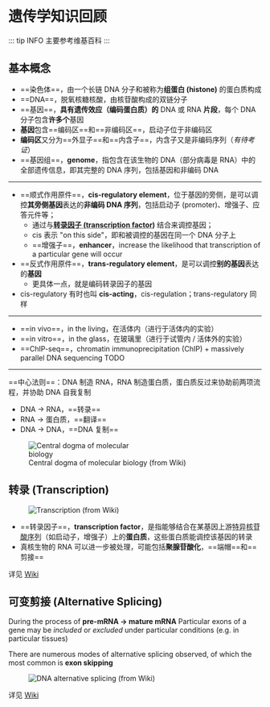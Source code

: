 # 遗传学知识回顾

::: tip INFO
主要参考维基百科
:::

## 基本概念

- ==染色体==，由一个长链 DNA 分子和被称为**组蛋白 (histone)** 的蛋白质构成
- ==DNA==，脱氧核糖核酸，由核苷酸构成的双链分子
- ==基因==，**具有遗传效应（编码蛋白质）的** DNA 或 RNA **片段**，每个 DNA 分子包含**许多个**基因
- **基因**包含==编码区==和==非编码区==，启动子位于非编码区
- **编码区**又分为==外显子==和==内含子==，内含子又是非编码序列（*有待考证*）
- ==基因组==，**genome**，指包含在该生物的 DNA（部分病毒是 RNA）中的全部遗传信息，即其完整的 DNA 序列，包括基因和非编码 DNA

---

- ==顺式作用原件==，**cis-regulatory element**，位于基因的旁侧，是可以调控**其旁侧基因**表达的**非编码 DNA 序列**，包括启动子 (promoter)、增强子、应答元件等；
  - 通过与<abbr title="见下一小节"><b>转录因子 (transcription factor)</b></abbr> 结合来调控基因；
  - cis 表示 "on this side"，即和被调控的基因在同一个 DNA 分子上
  - ==增强子==，**enhancer**，increase the likelihood that transcription of a particular gene will occur
- ==反式作用原件==，**trans-regulatory element**，是可以调控**别的基因**表达的**基因**
  - 更具体一点，就是编码转录因子的基因
- cis-regulatory 有时也叫 **cis-acting**，cis-regulation；trans-regulatory 同样

---

- ==in vivo==，in the living，在活体内（进行于活体内的实验）
- ==in vitro==，in the glass，在玻璃里（进行于试管内 / 活体外的实验）
- ==ChIP-seq==，chromatin immunoprecipitation (ChIP) + massively parallel DNA sequencing TODO

---

==中心法则==：DNA 制造 RNA，RNA 制造蛋白质，蛋白质反过来协助前两项流程，并协助 DNA 自我复制

- DNA → RNA，==转录==
- RNA → 蛋白质，==翻译==
- DNA → DNA，==DNA 复制==

<figure>
    <img src="https://upload.wikimedia.org/wikipedia/commons/0/06/Centraldogma_nodetails.png" alt="Central dogma of molecular biology" style="max-width: 200px" class="border">
    <figcaption>Central dogma of molecular biology (from Wiki)</figcaption>
</figure>

## 转录 (Transcription)

<figure>
    <img src="https://upload.wikimedia.org/wikipedia/commons/9/9b/MRNA.svg" alt="Transcription (from Wiki)" class="border">
</figure>

- ==转录因子==，**transcription factor**，是指能够结合在某基因上游<abbr title="应该就是指顺式作用原件，cis-regulatory elements">特异核苷酸序列</abbr>（如启动子，增强子）上的**蛋白质**，这些蛋白质能调控该基因的转录
- 真核生物的 RNA 可以进一步被处理，可能包括**聚腺苷酸化**，==端帽==和==剪接==

详见 [Wiki](https://en.wikipedia.org/wiki/Transcription_%28biology%29)

## 可变剪接 (Alternative Splicing)

During the process of **pre-mRNA → mature mRNA**
Particular exons of a gene may be *included* or *excluded* under particular conditions (e.g. in particular tissues)

There are numerous modes of alternative splicing observed, of which the most common is **exon skipping**

<figure>
    <img src="https://upload.wikimedia.org/wikipedia/commons/0/0a/DNA_alternative_splicing.gif" alt="DNA alternative splicing (from Wiki)" class="border">
</figure>

详见 [Wiki](https://en.wikipedia.org/wiki/Alternative_splicing)